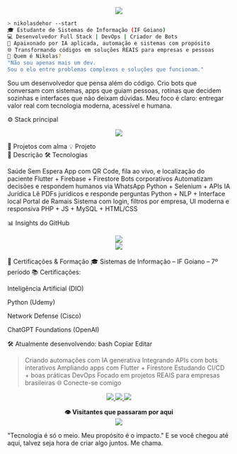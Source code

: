 <!-- Topo com banner dinâmico -->
<p align="center">
  <img src="https://capsule-render.vercel.app/api?type=waving&height=200&text=Nikolas%20de%20Hor&fontAlign=40&fontColor=ffffff&fontSize=40&desc=Inovando%20com%20propósito%2C%20codando%20com%20alma.&descAlign=60&descSize=16&color=gradient"/>
</p>

<!-- Console simulado -->
```bash
> nikolasdehor --start
🎓 Estudante de Sistemas de Informação (IF Goiano)
💻 Desenvolvedor Full Stack | DevOps | Criador de Bots
🧠 Apaixonado por IA aplicada, automação e sistemas com propósito
🌐 Transformando códigos em soluções REAIS para empresas e pessoas
🚀 Quem é Nikolas?
"Não sou apenas mais um dev.
Sou o elo entre problemas complexos e soluções que funcionam."
```

Sou um desenvolvedor que pensa além do código.
Crio bots que conversam com sistemas, apps que guiam pessoas, rotinas que decidem sozinhas e interfaces que não deixam dúvidas.
Meu foco é claro: entregar valor real com tecnologia moderna, acessível e humana.

⚙️ Stack principal
<div align="center"> <img src="https://skillicons.dev/icons?i=python,dart,flutter,js,java,firebase,mysql,docker,vagrant,linux,github,vscode" /> </div>

🧠 Projetos com alma
💡 Projeto	
📄 Descrição	
🛠️ Tecnologias

Saúde Sem Espera	App com QR Code, fila ao vivo, e localização do paciente	Flutter + Firebase + Firestore
Bots corporativos	Automatizam decisões e respondem humanos via WhatsApp	Python + Selenium + APIs
IA Jurídica	Lê PDFs jurídicos e responde perguntas	Python + NLP + Interface local
Portal de Ramais	Sistema com login, filtros por empresa, UI moderna e responsiva	PHP + JS + MySQL + HTML/CSS

📊 Insights do GitHub
<div align="center"> <img src="https://github-readme-stats.vercel.app/api?username=nikolasdehor&show_icons=true&theme=tokyonight" /> <br/> <img src="https://github-readme-stats.vercel.app/api/top-langs/?username=nikolasdehor&layout=compact&theme=tokyonight" /> </div>
<br>
🧭 Certificações & Formação
🎓 Sistemas de Informação – IF Goiano – 7º período
📚 Certificações:

Inteligência Artificial (DIO)

Python (Udemy)

Network Defense (Cisco)

ChatGPT Foundations (OpenAI)

🛠 Atualmente desenvolvendo:
bash
Copiar
Editar
> Criando automações com IA generativa
> Integrando APIs com bots interativos
> Ampliando apps com Flutter + Firestore
> Estudando CI/CD + boas práticas DevOps
> Focado em projetos REAIS para empresas brasileiras
🌐 Conecte-se comigo
<div align="center"> <a href="https://linkedin.com/in/nikolasdehor"> <img src="https://img.shields.io/badge/LinkedIn-0A66C2?style=for-the-badge&logo=linkedin&logoColor=white" /> </a> <a href="https://instagram.com/nikolasdehor"> <img src="https://img.shields.io/badge/Instagram-E4405F?style=for-the-badge&logo=instagram&logoColor=white" /> </a> <a href="https://dehor.dev"> <img src="https://img.shields.io/badge/dehor.dev-000000?style=for-the-badge&logo=google-chrome&logoColor=white" /> </a> </div>
<p align="center"> <b>👁 Visitantes que passaram por aqui</b><br> <img src="https://profile-counter.glitch.me/nikolasdehor/count.svg" /> </p>

"Tecnologia é só o meio. Meu propósito é o impacto."
E se você chegou até aqui, talvez seja hora de criar algo juntos.
Me chama.
